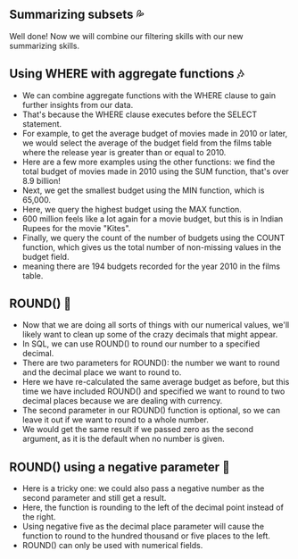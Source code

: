 ## Summarizing subsets :sweat_drops:
Well done! Now we will combine our filtering skills with our new summarizing skills.

## Using WHERE with aggregate functions :notes:
- We can combine aggregate functions with the WHERE clause to gain further insights from our data.
- That's because the WHERE clause executes before the SELECT statement.
- For example, to get the average budget of movies made in 2010 or later, we would select the average of the budget field from the films table where the release year is greater than or equal to 2010.
- Here are a few more examples using the other functions: we find the total budget of movies made in 2010 using the SUM function, that's over 8.9 billion!
- Next, we get the smallest budget using the MIN function, which is 65,000.
- Here, we query the highest budget using the MAX function.
- 600 million feels like a lot again for a movie budget, but this is in Indian Rupees for the movie "Kites".
- Finally, we query the count of the number of budgets using the COUNT function, which gives us the total number of non-missing values in the budget field.
- meaning there are 194 budgets recorded for the year 2010 in the films table.

## ROUND() :hibiscus:
- Now that we are doing all sorts of things with our numerical values, we'll likely want to clean up some of the crazy decimals that might appear.
- In SQL, we can use ROUND() to round our number to a specified decimal.
- There are two parameters for ROUND(): the number we want to round and the decimal place we want to round to.
- Here we have re-calculated the same average budget as before, but this time we have included ROUND() and specified we want to round to two decimal places because we are dealing with currency.
- The second parameter in our ROUND() function is optional, so we can leave it out if we want to round to a whole number.
- We would get the same result if we passed zero as the second argument, as it is the default when no number is given.

## ROUND() using a negative parameter :sunflower:
- Here is a tricky one: we could also pass a negative number as the second parameter and still get a result.
- Here, the function is rounding to the left of the decimal point instead of the right.
- Using negative five as the decimal place parameter will cause the function to round to the hundred thousand or five places to the left.
- ROUND() can only be used with numerical fields.
